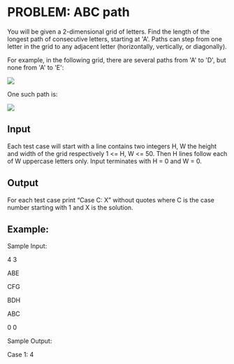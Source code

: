 # PROBLEM: ABC path

You will be given a 2-dimensional grid of letters. Find the length of the longest path of consecutive letters, starting at 'A'. 
Paths can step from one letter in the grid to any adjacent letter (horizontally, vertically, or diagonally).

For example, in the following grid, there are several paths from 'A' to 'D', but none from 'A' to 'E':

<img src="https://vj.ppsucxtt.cn/3b752bcc214cdbbf416d79bab97bde31?v=1633842825">

One such path is:

<img src="https://vj.ppsucxtt.cn/a8949658a9cb6325e9ef55b06bc0d62a?v=1633842825">

## Input

Each test case will start with a line contains two integers H, W the height and width of the grid respectively 1 <= H, W <= 50. 
Then H lines follow each of W uppercase letters only. Input terminates with H = 0 and W = 0.

## Output

For each test case print “Case C: X” without quotes where C is the case number starting with 1 and X is the solution.

## Example:

Sample Input:

4 3

ABE

CFG

BDH

ABC

0 0

Sample Output:

Case 1: 4
